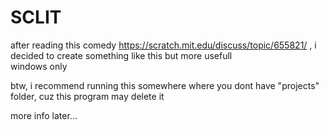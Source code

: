 # SCLIT
after reading this comedy https://scratch.mit.edu/discuss/topic/655821/ ,
i decided to create something like this
but more usefull<br />
windows only

btw, i recommend running this somewhere where you dont have "projects" folder,
cuz this program may delete it

more info later...
